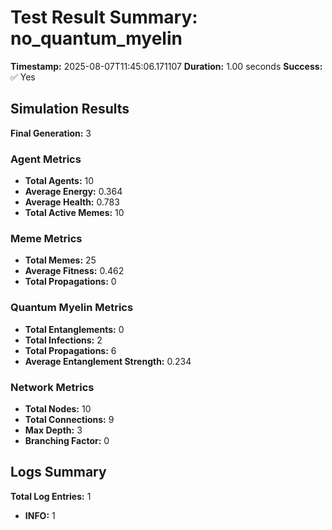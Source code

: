 # Test Result Summary: no_quantum_myelin

**Timestamp:** 2025-08-07T11:45:06.171107
**Duration:** 1.00 seconds
**Success:** ✅ Yes

## Simulation Results

**Final Generation:** 3

### Agent Metrics
- **Total Agents:** 10
- **Average Energy:** 0.364
- **Average Health:** 0.783
- **Total Active Memes:** 10

### Meme Metrics
- **Total Memes:** 25
- **Average Fitness:** 0.462
- **Total Propagations:** 0

### Quantum Myelin Metrics
- **Total Entanglements:** 0
- **Total Infections:** 2
- **Total Propagations:** 6
- **Average Entanglement Strength:** 0.234

### Network Metrics
- **Total Nodes:** 10
- **Total Connections:** 9
- **Max Depth:** 3
- **Branching Factor:** 0

## Logs Summary
**Total Log Entries:** 1
- **INFO:** 1
